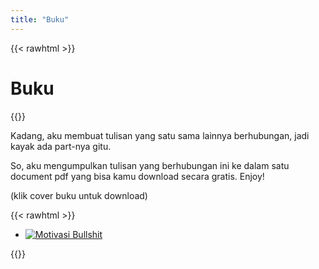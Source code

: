 ```yaml
---
title: "Buku"
---
```


{{< rawhtml >}}
<h1 class="heading-2">Buku</h1>
{{</ rawhtml >}}

Kadang, aku membuat tulisan yang 
satu sama lainnya berhubungan, 
jadi kayak ada part-nya gitu.

So, aku mengumpulkan tulisan yang 
berhubungan ini ke dalam satu 
document pdf yang bisa kamu 
download secara gratis. Enjoy!

(klik cover buku untuk download)

{{< rawhtml >}}
<ul class="book-list">
  <li class="book-item">
    <a href="./pdf/motivasibullshit.pdf" download><img src="../src/img/motivasibullshit.png" alt="Motivasi Bullshit"></a>
  </li>
</ul>
{{</ rawhtml >}}